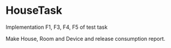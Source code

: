 # HouseTask
Implementation F1, F3, F4, F5 of test task

Make House, Room and Device and release consumption report.
